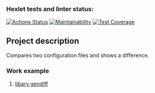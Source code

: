 ### Hexlet tests and linter status:
[![Actions Status](https://github.com/AAB83/python-project-50/workflows/hexlet-check/badge.svg)](https://github.com/AAB83/python-project-50/actions)
[![Maintainability](https://api.codeclimate.com/v1/badges/4ef21e1b04ce85ec7e49/maintainability)](https://codeclimate.com/github/AAB83/python-project-50/maintainability)
[![Test Coverage](https://api.codeclimate.com/v1/badges/4ef21e1b04ce85ec7e49/test_coverage)](https://codeclimate.com/github/AAB83/python-project-50/test_coverage)

## Project description
Compares two configuration files and shows a difference.

### Work example
1. [libary gendiff](https://asciinema.org/a/QuQ7MBrz7SfF5YcLc4zAQFHBH)

